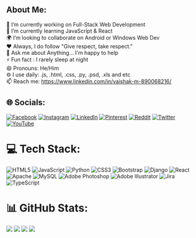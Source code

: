 ## About Me:
🔭 I’m currently working on Full-Stack Web Development<br>🌱 I’m currently learning JavaScript & React<br>🌍 I’m looking to collaborate on Android or Windows Web Dev<br>❤️ Always, I do follow "Give respect, take respect."<br>💬 Ask me about Anything... I'm happy to help<br>⚡ Fun fact : I rarely sleep at night<br>😄 Pronouns: He/Him<br>⚙️ I use daily: .js, .html, .css, .py, .psd, .xls and etc<br>📫 Reach me: https://www.linkedin.com/in/vaishak-m-890068216/


## 🌐 Socials:
[![Facebook](https://img.shields.io/badge/Facebook-%231877F2.svg?logo=Facebook&logoColor=white)](https://facebook.com/https://www.facebook.com/vaishakmohanakumar.mohanakumar) [![Instagram](https://img.shields.io/badge/Instagram-%23E4405F.svg?logo=Instagram&logoColor=white)](https://instagram.com/https://www.instagram.com/mr.rr_93/) [![LinkedIn](https://img.shields.io/badge/LinkedIn-%230077B5.svg?logo=linkedin&logoColor=white)](https://linkedin.com/in/https://www.linkedin.com/in/vaishak-m-890068216/) [![Pinterest](https://img.shields.io/badge/Pinterest-%23E60023.svg?logo=Pinterest&logoColor=white)](https://pinterest.com/https://pin.it/U2ogTko) [![Reddit](https://img.shields.io/badge/Reddit-%23FF4500.svg?logo=Reddit&logoColor=white)](https://reddit.com/user/BaD_GuY_3) [![Twitter](https://img.shields.io/badge/Twitter-%231DA1F2.svg?logo=Twitter&logoColor=white)](https://twitter.com/https://twitter.com/Vaishak__93) [![YouTube](https://img.shields.io/badge/YouTube-%23FF0000.svg?logo=YouTube&logoColor=white)](https://youtube.com/@https://www.youtube.com/@mr.rr_93) 

# 💻 Tech Stack:
![HTML5](https://img.shields.io/badge/html5-%23E34F26.svg?style=for-the-badge&logo=html5&logoColor=white) ![JavaScript](https://img.shields.io/badge/javascript-%23323330.svg?style=for-the-badge&logo=javascript&logoColor=%23F7DF1E) ![Python](https://img.shields.io/badge/python-3670A0?style=for-the-badge&logo=python&logoColor=ffdd54) ![CSS3](https://img.shields.io/badge/css3-%231572B6.svg?style=for-the-badge&logo=css3&logoColor=white) ![Bootstrap](https://img.shields.io/badge/bootstrap-%23563D7C.svg?style=for-the-badge&logo=bootstrap&logoColor=white) ![Django](https://img.shields.io/badge/django-%23092E20.svg?style=for-the-badge&logo=django&logoColor=white) ![React](https://img.shields.io/badge/react-%2320232a.svg?style=for-the-badge&logo=react&logoColor=%2361DAFB) ![Apache](https://img.shields.io/badge/apache-%23D42029.svg?style=for-the-badge&logo=apache&logoColor=white) ![MySQL](https://img.shields.io/badge/mysql-%2300f.svg?style=for-the-badge&logo=mysql&logoColor=white) ![Adobe Photoshop](https://img.shields.io/badge/adobephotoshop-%2331A8FF.svg?style=for-the-badge&logo=adobephotoshop&logoColor=white) ![Adobe Illustrator](https://img.shields.io/badge/adobeillustrator-%23FF9A00.svg?style=for-the-badge&logo=adobeillustrator&logoColor=white) ![Jira](https://img.shields.io/badge/jira-%230A0FFF.svg?style=for-the-badge&logo=jira&logoColor=white) ![TypeScript](https://img.shields.io/badge/typescript-%23007ACC.svg?style=for-the-badge&logo=typescript&logoColor=white)
# 📊 GitHub Stats:
![](https://github-readme-stats.vercel.app/api?username=Vaishak2&theme=monokai&hide_border=false&include_all_commits=false&count_private=false)
![](https://github-readme-streak-stats.herokuapp.com/?user=Vaishak2&theme=monokai&hide_border=false)
![](https://github-readme-stats.vercel.app/api/top-langs/?username=Vaishak2&theme=monokai&hide_border=false&include_all_commits=false&count_private=false&layout=compact)
[![](https://visitcount.itsvg.in/api?id=Vaishak2&icon=6&color=2)](https://visitcount.itsvg.in)

<!-- Proudly created with GPRM ( https://gprm.itsvg.in ) -->
